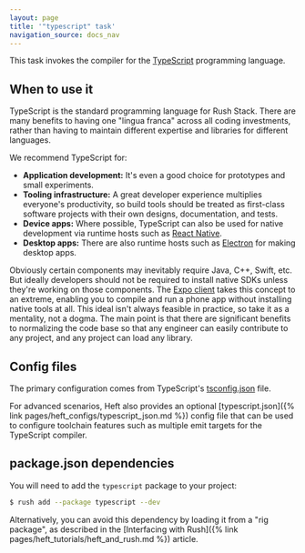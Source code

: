 ```yaml
---
layout: page
title: '"typescript" task'
navigation_source: docs_nav
---
```


This task invokes the compiler for the [TypeScript](https://www.typescriptlang.org/) programming language.


## When to use it

TypeScript is the standard programming language for Rush Stack.  There are many benefits to having one "lingua franca" across all coding investments, rather than having to maintain different expertise and libraries for different languages.

We recommend TypeScript for:

- **Application development:** It's even a good choice for prototypes and small experiments.
- **Tooling infrastructure:** A great developer experience multiplies everyone's productivity, so build tools should be treated as first-class software projects with their own designs, documentation, and tests.
- **Device apps:** Where possible, TypeScript can also be used for native development via runtime hosts such as [React Native](https://reactnative.dev/).
- **Desktop apps:** There are also runtime hosts such as [Electron](https://www.electronjs.org/) for making desktop apps.

Obviously certain components may inevitably require Java, C++, Swift, etc.  But ideally developers should not be required to install native SDKs unless they're working on those components.  The [Expo client](https://expo.io/features) takes this concept to an extreme, enabling you to compile and run a phone app without installing native tools at all.  This ideal isn't always feasible in practice, so take it as a mentality, not a dogma.  The main point is that there are significant benefits to normalizing the code base so that any engineer can easily contribute to any project, and any project can load any library.


## Config files

The primary configuration comes from TypeScript's [tsconfig.json](https://www.typescriptlang.org/docs/handbook/tsconfig-json.html) file.

For advanced scenarios, Heft also provides an optional [typescript.json]({% link pages/heft_configs/typescript_json.md %}) config file that can be used to configure toolchain features such as multiple emit targets for the TypeScript compiler.


## package.json dependencies

You will need to add the `typescript` package to your project:

```bash
$ rush add --package typescript --dev
```

Alternatively, you can avoid this dependency by loading it from a "rig package", as described in the [Interfacing with Rush]({% link pages/heft_tutorials/heft_and_rush.md %}) article.
